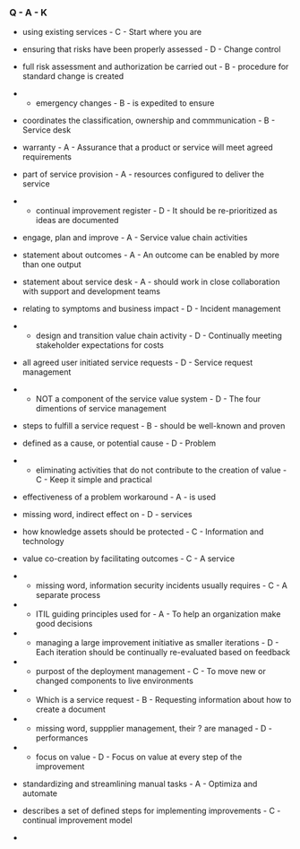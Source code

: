 ### Q - A - K

* using existing services - C - Start where you are

* ensuring that risks have been properly assessed - D - Change control

* full risk assessment and authorization be carried out - B - procedure for standard change is created

* * emergency changes - B - is expedited to ensure

* coordinates the classification, ownership and commmunication - B - Service desk

* warranty - A - Assurance that a product or service will meet agreed requirements

* part of service provision - A - resources configured to deliver the service

* * continual improvement register - D - It should be re-prioritized as ideas are documented

* engage, plan and improve - A - Service value chain activities

* statement about outcomes - A - An outcome can be enabled by more than one output

* statement about service desk - A - should work in close collaboration with support and development teams

* relating to symptoms and business impact - D - Incident management

* * design and transition value chain activity - D - Continually meeting stakeholder expectations for costs

* all agreed user initiated service requests - D - Service request management

* * NOT a component of the service value system - D - The four dimentions of service management

* steps to fulfill a service request - B - should be well-known and proven

* defined as a cause, or potential cause - D - Problem

* * eliminating activities that do not contribute to the creation of value - C - Keep it simple and practical

* effectiveness of a problem workaround - A - is used

* missing word, indirect effect on - D - services

* how knowledge assets should be protected - C - Information and technology

* value co-creation by facilitating outcomes - C - A service

* * missing word, information security incidents usually requires - C - A separate process

* * ITIL guiding principles used for - A - To help an organization make good decisions

* * managing a large improvement initiative as smaller iterations - D - Each iteration should be continually re-evaluated based on feedback

* * purpost of the deployment management - C - To move new or changed components to live environments

* * Which is a service request - B - Requesting information about how to create a document

* * missing word, suppplier management, their ? are managed - D - performances

* * focus on value - D - Focus on value at every step of the improvement

* standardizing and streamlining manual tasks - A - Optimiza and automate

* describes a set of defined steps for implementing improvements - C - continual improvement model

* 
